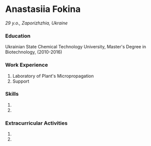 # **Anastasiia Fokina**

*29 y.o., Zaporizhzhia, Ukraine*

### **Education**
Ukrainian State Chemical Technology University, Master's Degree in Biotechnology, (2010-2016)

### **Work Experience**
1. Laboratory of Plant's Micropropagation
1. Support

### **Skills**
1.
1.

### **Extracurricular Activities**
1.
1.

